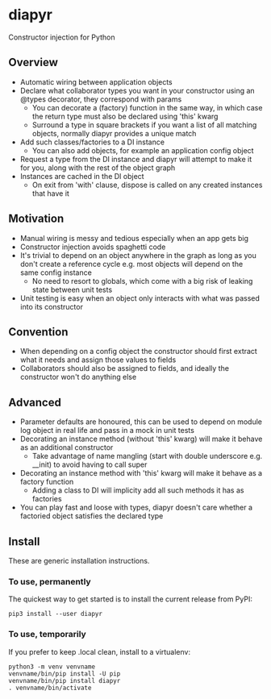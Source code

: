 # diapyr
Constructor injection for Python

## Overview
* Automatic wiring between application objects
* Declare what collaborator types you want in your constructor using an @types decorator, they correspond with params
    * You can decorate a (factory) function in the same way, in which case the return type must also be declared using 'this' kwarg
    * Surround a type in square brackets if you want a list of all matching objects, normally diapyr provides a unique match
* Add such classes/factories to a DI instance
    * You can also add objects, for example an application config object
* Request a type from the DI instance and diapyr will attempt to make it for you, along with the rest of the object graph
* Instances are cached in the DI object
    * On exit from 'with' clause, dispose is called on any created instances that have it

## Motivation
* Manual wiring is messy and tedious especially when an app gets big
* Constructor injection avoids spaghetti code
* It's trivial to depend on an object anywhere in the graph as long as you don't create a reference cycle e.g. most objects will depend on the same config instance
    * No need to resort to globals, which come with a big risk of leaking state between unit tests
* Unit testing is easy when an object only interacts with what was passed into its constructor

## Convention
* When depending on a config object the constructor should first extract what it needs and assign those values to fields
* Collaborators should also be assigned to fields, and ideally the constructor won't do anything else

## Advanced
* Parameter defaults are honoured, this can be used to depend on module log object in real life and pass in a mock in unit tests
* Decorating an instance method (without 'this' kwarg) will make it behave as an additional constructor
    * Take advantage of name mangling (start with double underscore e.g. \_\_init) to avoid having to call super
* Decorating an instance method with 'this' kwarg will make it behave as a factory function
    * Adding a class to DI will implicity add all such methods it has as factories
* You can play fast and loose with types, diapyr doesn't care whether a factoried object satisfies the declared type

## Install
These are generic installation instructions.

### To use, permanently
The quickest way to get started is to install the current release from PyPI:
```
pip3 install --user diapyr
```

### To use, temporarily
If you prefer to keep .local clean, install to a virtualenv:
```
python3 -m venv venvname
venvname/bin/pip install -U pip
venvname/bin/pip install diapyr
. venvname/bin/activate
```
